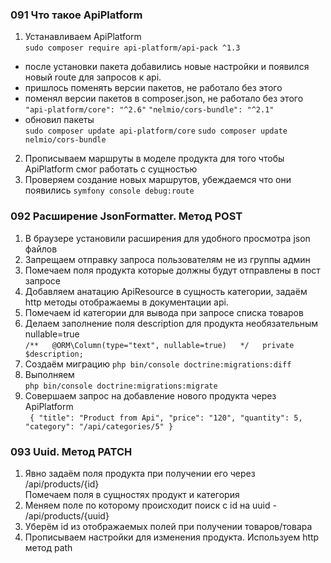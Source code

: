 ### 091 Что такое ApiPlatform

1. Устанавливаем ApiPlatform  
   `sudo composer require api-platform/api-pack ^1.3`

- после установки пакета добавились новые настройки и появился новый route для запросов к api.
- пришлось поменять версии пакетов, не работало без этого
- поменял версии пакетов в composer.json, не работало без этого  
  `"api-platform/core": "^2.6"`
  `"nelmio/cors-bundle": "^2.1"`
- обновил пакеты  
  `sudo composer update api-platform/core`
  `sudo composer update nelmio/cors-bundle`

2. Прописываем маршруты в моделе продукта для того чтобы ApiPlatform смог работать с сущностью
3. Проверяем создание новых маршрутов, убеждаемся что они появились
   `symfony console debug:route`

### 092 Расширение JsonFormatter. Метод POST

1. В браузере установили расширения для удобного просмотра json файлов
2. Запрещаем отправку запроса пользователям не из группы админ
3. Помечаем поля продукта которые должны будут отправлены в пост запросе
4. Добавляем анатацию ApiResource в сущность категории, задаём http методы отображаемы в документации api.
5. Помечаем id категории для вывода при запросе списка товаров
6. Делаем заполнение поля description для продукта необязательным nullable=true  
   `
   /**  
   @ORM\Column(type="text", nullable=true)  
   */  
   private $description;  
   `
7. Создаём миграцию
   `php bin/console doctrine:migrations:diff`
8. Выполняем  
   `php bin/console doctrine:migrations:migrate`
9. Совершаем запрос на добавление нового продукта через ApiPlatform  
   `  {
   "title": "Product from Api",
   "price": "120",
   "quantity": 5,
   "category": "/api/categories/5"
   }
   `

### 093 Uuid. Метод PATCH

1. Явно задаём поля продукта при получении его через /api/products/{id}  
   Помечаем поля в сущностях продукт и категория
2. Меняем поле по которому происходит поиск с id на uuid - /api/products/{uuid}
3. Уберём id из отображаемых полей при получении товаров/товара
4. Прописываем настройки для изменения продукта. Используем http метод path


